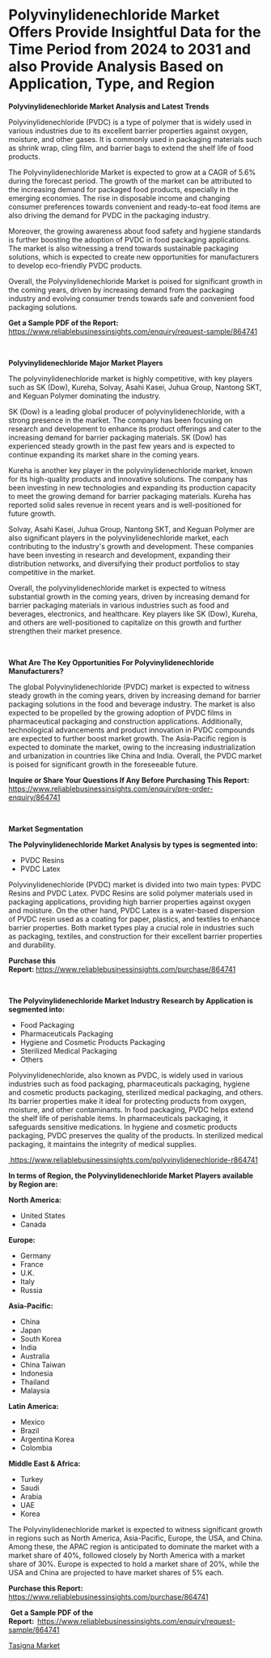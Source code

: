 <p><h1>Polyvinylidenechloride Market Offers Provide Insightful Data for the Time Period from 2024 to 2031 and also Provide Analysis Based on Application, Type, and Region</h1></p><p><strong>Polyvinylidenechloride Market Analysis and Latest Trends</strong></p>
<p><p>Polyvinylidenechloride (PVDC) is a type of polymer that is widely used in various industries due to its excellent barrier properties against oxygen, moisture, and other gases. It is commonly used in packaging materials such as shrink wrap, cling film, and barrier bags to extend the shelf life of food products.</p><p>The Polyvinylidenechloride Market is expected to grow at a CAGR of 5.6% during the forecast period. The growth of the market can be attributed to the increasing demand for packaged food products, especially in the emerging economies. The rise in disposable income and changing consumer preferences towards convenient and ready-to-eat food items are also driving the demand for PVDC in the packaging industry.</p><p>Moreover, the growing awareness about food safety and hygiene standards is further boosting the adoption of PVDC in food packaging applications. The market is also witnessing a trend towards sustainable packaging solutions, which is expected to create new opportunities for manufacturers to develop eco-friendly PVDC products.</p><p>Overall, the Polyvinylidenechloride Market is poised for significant growth in the coming years, driven by increasing demand from the packaging industry and evolving consumer trends towards safe and convenient food packaging solutions.</p></p>
<p><strong>Get a Sample PDF of the Report:&nbsp;</strong> <a href="https://www.reliablebusinessinsights.com/enquiry/request-sample/864741">https://www.reliablebusinessinsights.com/enquiry/request-sample/864741</a></p>
<p>&nbsp;</p>
<p><strong>Polyvinylidenechloride Major Market Players</strong></p>
<p><p>The polyvinylidenechloride market is highly competitive, with key players such as SK (Dow), Kureha, Solvay, Asahi Kasei, Juhua Group, Nantong SKT, and Keguan Polymer dominating the industry. </p><p>SK (Dow) is a leading global producer of polyvinylidenechloride, with a strong presence in the market. The company has been focusing on research and development to enhance its product offerings and cater to the increasing demand for barrier packaging materials. SK (Dow) has experienced steady growth in the past few years and is expected to continue expanding its market share in the coming years.</p><p>Kureha is another key player in the polyvinylidenechloride market, known for its high-quality products and innovative solutions. The company has been investing in new technologies and expanding its production capacity to meet the growing demand for barrier packaging materials. Kureha has reported solid sales revenue in recent years and is well-positioned for future growth.</p><p>Solvay, Asahi Kasei, Juhua Group, Nantong SKT, and Keguan Polymer are also significant players in the polyvinylidenechloride market, each contributing to the industry's growth and development. These companies have been investing in research and development, expanding their distribution networks, and diversifying their product portfolios to stay competitive in the market.</p><p>Overall, the polyvinylidenechloride market is expected to witness substantial growth in the coming years, driven by increasing demand for barrier packaging materials in various industries such as food and beverages, electronics, and healthcare. Key players like SK (Dow), Kureha, and others are well-positioned to capitalize on this growth and further strengthen their market presence.</p></p>
<p>&nbsp;</p>
<p><strong>What Are The Key Opportunities For Polyvinylidenechloride Manufacturers?</strong></p>
<p><p>The global Polyvinylidenechloride (PVDC) market is expected to witness steady growth in the coming years, driven by increasing demand for barrier packaging solutions in the food and beverage industry. The market is also expected to be propelled by the growing adoption of PVDC films in pharmaceutical packaging and construction applications. Additionally, technological advancements and product innovation in PVDC compounds are expected to further boost market growth. The Asia-Pacific region is expected to dominate the market, owing to the increasing industrialization and urbanization in countries like China and India. Overall, the PVDC market is poised for significant growth in the foreseeable future.</p></p>
<p><strong>Inquire or Share Your Questions If Any Before Purchasing This Report:</strong> <a href="https://www.reliablebusinessinsights.com/enquiry/pre-order-enquiry/864741">https://www.reliablebusinessinsights.com/enquiry/pre-order-enquiry/864741</a></p>
<p>&nbsp;</p>
<p><strong>Market Segmentation</strong></p>
<p><strong>The Polyvinylidenechloride Market Analysis by types is segmented into:</strong></p>
<p><ul><li>PVDC Resins</li><li>PVDC Latex</li></ul></p>
<p><p>Polyvinylidenechloride (PVDC) market is divided into two main types: PVDC Resins and PVDC Latex. PVDC Resins are solid polymer materials used in packaging applications, providing high barrier properties against oxygen and moisture. On the other hand, PVDC Latex is a water-based dispersion of PVDC resin used as a coating for paper, plastics, and textiles to enhance barrier properties. Both market types play a crucial role in industries such as packaging, textiles, and construction for their excellent barrier properties and durability.</p></p>
<p><strong>Purchase this Report:&nbsp;</strong><a href="https://www.reliablebusinessinsights.com/purchase/864741">https://www.reliablebusinessinsights.com/purchase/864741</a></p>
<p>&nbsp;</p>
<p><strong>The Polyvinylidenechloride Market Industry Research by Application is segmented into:</strong></p>
<p><ul><li>Food Packaging</li><li>Pharmaceuticals Packaging</li><li>Hygiene and Cosmetic Products Packaging</li><li>Sterilized Medical Packaging</li><li>Others</li></ul></p>
<p><p>Polyvinylidenechloride, also known as PVDC, is widely used in various industries such as food packaging, pharmaceuticals packaging, hygiene and cosmetic products packaging, sterilized medical packaging, and others. Its barrier properties make it ideal for protecting products from oxygen, moisture, and other contaminants. In food packaging, PVDC helps extend the shelf life of perishable items. In pharmaceuticals packaging, it safeguards sensitive medications. In hygiene and cosmetic products packaging, PVDC preserves the quality of the products. In sterilized medical packaging, it maintains the integrity of medical supplies.</p></p>
<p><a href="https://www.reliablebusinessinsights.com/polyvinylidenechloride-r864741">&nbsp;https://www.reliablebusinessinsights.com/polyvinylidenechloride-r864741</a></p>
<p><strong>In terms of Region, the Polyvinylidenechloride Market Players available by Region are:</strong></p>
<p>
    <p> <strong> North America: </strong>
        <ul>
            <li>United States</li>
            <li>Canada</li>
        </ul>
        </p> 
    <p> <strong> Europe: </strong>
        <ul>
            <li>Germany</li>
            <li>France</li>
            <li>U.K.</li>
            <li>Italy</li>
            <li>Russia</li>
        </ul>
        </p> 
    <p> <strong> Asia-Pacific: </strong>
        <ul>
            <li>China</li>
            <li>Japan</li>
            <li>South Korea</li>
            <li>India</li>
            <li>Australia</li>
            <li>China Taiwan</li>
            <li>Indonesia</li>
            <li>Thailand</li>
            <li>Malaysia</li>
        </ul>
        </p> 
    <p> <strong> Latin America: </strong>
        <ul>
            <li>Mexico</li>
            <li>Brazil</li>
            <li>Argentina Korea</li>
            <li>Colombia</li>
        </ul>
        </p> 
    <p> <strong> Middle East & Africa: </strong>
        <ul>
            <li>Turkey</li>
            <li>Saudi</li>
            <li>Arabia</li>
            <li>UAE</li>
            <li>Korea</li>
        </ul>
    </p>
    </p>
<p><p>The Polyvinylidenechloride market is expected to witness significant growth in regions such as North America, Asia-Pacific, Europe, the USA, and China. Among these, the APAC region is anticipated to dominate the market with a market share of 40%, followed closely by North America with a market share of 30%. Europe is expected to hold a market share of 20%, while the USA and China are projected to have market shares of 5% each.</p></p>
<p><strong>Purchase this Report: </strong><a href="https://www.reliablebusinessinsights.com/purchase/864741">https://www.reliablebusinessinsights.com/purchase/864741</a></p>
<p>&nbsp;<strong>Get a Sample PDF of the Report:&nbsp;&nbsp;</strong><a href="https://www.reliablebusinessinsights.com/enquiry/request-sample/864741">https://www.reliablebusinessinsights.com/enquiry/request-sample/864741</a></p>
<p><strong></strong></p>
<p><p><a href="https://issuu.com/reportprime-2/docs/tasigna-market-size-2030.pptx">Tasigna Market</a></p></p>